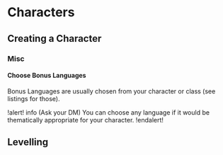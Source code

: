 # Characters

## Creating a Character


### Misc

#### Choose Bonus Languages

Bonus Languages are usually chosen from your character or class (see listings for those).

!alert! info
    (Ask your DM) You can choose any language if it would be thematically appropriate for your character.
!endalert!


## Levelling

